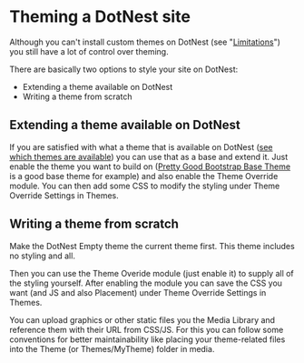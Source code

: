 # Theming a DotNest site



Although you can't install custom themes on DotNest (see "[Limitations](Limitations)") you still have a lot of control over theming.

There are basically two options to style your site on DotNest:

- Extending a theme available on DotNest
- Writing a theme from scratch


## Extending a theme available on DotNest

If you are satisfied with what a theme that is available on DotNest ([see which themes are available](AvailableModulesAndThemes)) you can use that as a base and extend it. Just enable the theme you want to build on ([Pretty Good Bootstrap Base Theme](https://pgbootstrapbasetheme.codeplex.com/) is a good base theme for example) and also enable the Theme Override module. You can then add some CSS to modify the styling under Theme Override Settings in Themes.


## Writing a theme from scratch

Make the DotNest Empty theme the current theme first. This theme includes no styling and all.

Then you can use the Theme Overide module (just enable it) to supply all of the styling yourself. After enabling the module you can save the CSS you want (and JS and also Placement) under Theme Override Settings in Themes.

You can upload graphics or other static files you the Media Library and reference them with their URL from CSS/JS. For this you can follow some conventions for better maintainability like placing your theme-related files into the Theme (or Themes/MyTheme) folder in media.
